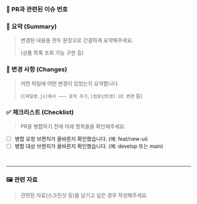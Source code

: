 ### 🔗 PR과 관련된 이슈 번호

### 📝 요약 (Summary)

> 변경된 내용을 한두 문장으로 간결하게 요약해주세요.
>
> (상품 목록 조회 기능 구현 등)

### 📌 변경 사항 (Changes)

> 어떤 파일에 어떤 변경이 있었는지 요약합니다.
>
> (`[파일명.js]에서 ~~~ 로직 추가`, `[컴포넌트명] UI 변경` 등)

### ✅ 체크리스트 (Checklist)

> PR을 병합하기 전에 아래 항목들을 확인해주세요.

- [ ] 병합 요청 브랜치가 올바른지 확인했습니다. (예: feat/new-ui)
- [ ] 병합 대상 브랜치가 올바른지 확인했습니다. (예: develop 또는 main)

<br>

---

### 🖼️ 관련 자료

> 관련된 자료(스크린샷 등)를 남기고 싶은 경우 작성해주세요.
